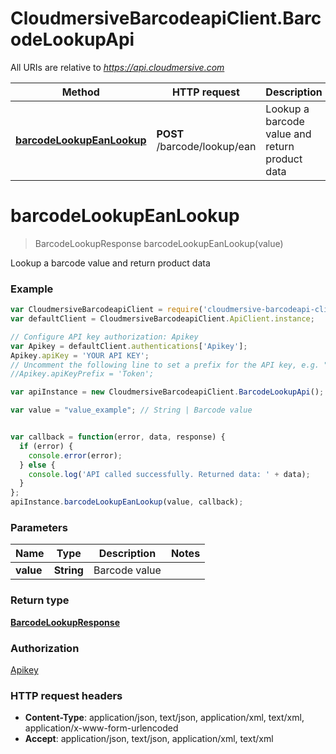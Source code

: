 # CloudmersiveBarcodeapiClient.BarcodeLookupApi

All URIs are relative to *https://api.cloudmersive.com*

Method | HTTP request | Description
------------- | ------------- | -------------
[**barcodeLookupEanLookup**](BarcodeLookupApi.md#barcodeLookupEanLookup) | **POST** /barcode/lookup/ean | Lookup a barcode value and return product data


<a name="barcodeLookupEanLookup"></a>
# **barcodeLookupEanLookup**
> BarcodeLookupResponse barcodeLookupEanLookup(value)

Lookup a barcode value and return product data

### Example
```javascript
var CloudmersiveBarcodeapiClient = require('cloudmersive-barcodeapi-client');
var defaultClient = CloudmersiveBarcodeapiClient.ApiClient.instance;

// Configure API key authorization: Apikey
var Apikey = defaultClient.authentications['Apikey'];
Apikey.apiKey = 'YOUR API KEY';
// Uncomment the following line to set a prefix for the API key, e.g. "Token" (defaults to null)
//Apikey.apiKeyPrefix = 'Token';

var apiInstance = new CloudmersiveBarcodeapiClient.BarcodeLookupApi();

var value = "value_example"; // String | Barcode value


var callback = function(error, data, response) {
  if (error) {
    console.error(error);
  } else {
    console.log('API called successfully. Returned data: ' + data);
  }
};
apiInstance.barcodeLookupEanLookup(value, callback);
```

### Parameters

Name | Type | Description  | Notes
------------- | ------------- | ------------- | -------------
 **value** | **String**| Barcode value | 

### Return type

[**BarcodeLookupResponse**](BarcodeLookupResponse.md)

### Authorization

[Apikey](../README.md#Apikey)

### HTTP request headers

 - **Content-Type**: application/json, text/json, application/xml, text/xml, application/x-www-form-urlencoded
 - **Accept**: application/json, text/json, application/xml, text/xml

